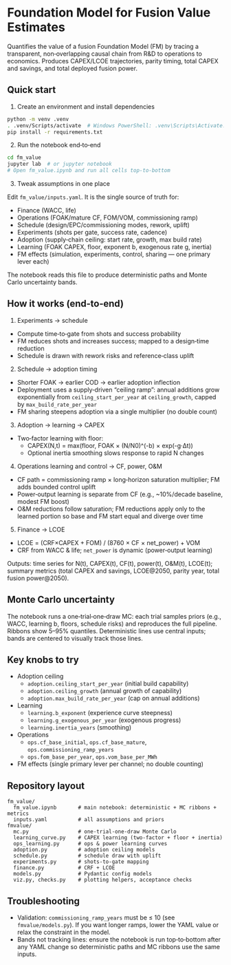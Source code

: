 # Foundation Model for Fusion Value Estimates

Quantifies the value of a fusion Foundation Model (FM) by tracing a transparent, non‑overlapping causal chain from R&D to operations to economics. Produces CAPEX/LCOE trajectories, parity timing, total CAPEX and savings, and total deployed fusion power.

## Quick start

1) Create an environment and install dependencies

```bash
python -m venv .venv
. .venv/Scripts/activate  # Windows PowerShell: .venv\Scripts\Activate.ps1
pip install -r requirements.txt
```

2) Run the notebook end‑to‑end

```bash
cd fm_value
jupyter lab  # or jupyter notebook
# Open fm_value.ipynb and run all cells top-to-bottom
```

3) Tweak assumptions in one place

Edit `fm_value/inputs.yaml`. It is the single source of truth for:
- Finance (WACC, life)
- Operations (FOAK/mature CF, FOM/VOM, commissioning ramp)
- Schedule (design/EPC/commissioning modes, rework, uplift)
- Experiments (shots per gate, success rate, cadence)
- Adoption (supply‑chain ceiling: start rate, growth, max build rate)
- Learning (FOAK CAPEX, floor, exponent b, exogenous rate g, inertia)
- FM effects (simulation, experiments, control, sharing — one primary lever each)

The notebook reads this file to produce deterministic paths and Monte Carlo uncertainty bands.

## How it works (end‑to‑end)

1) Experiments → schedule
- Compute time‑to‑gate from shots and success probability
- FM reduces shots and increases success; mapped to a design‑time reduction
- Schedule is drawn with rework risks and reference‑class uplift

2) Schedule → adoption timing
- Shorter FOAK → earlier COD → earlier adoption inflection
- Deployment uses a supply‑driven “ceiling ramp”: annual additions grow exponentially from `ceiling_start_per_year` at `ceiling_growth`, capped by `max_build_rate_per_year`
- FM sharing steepens adoption via a single multiplier (no double count)

3) Adoption → learning → CAPEX
- Two‑factor learning with floor:
  - CAPEX(N,t) = max(floor, FOAK × (N/N0)^(-b) × exp(-g·Δt))
  - Optional inertia smoothing slows response to rapid N changes

4) Operations learning and control → CF, power, O&M
- CF path = commissioning ramp × long‑horizon saturation multiplier; FM adds bounded control uplift
- Power‑output learning is separate from CF (e.g., ~10%/decade baseline, modest FM boost)
- O&M reductions follow saturation; FM reductions apply only to the learned portion so base and FM start equal and diverge over time

5) Finance → LCOE
- LCOE = (CRF×CAPEX + FOM) / (8760 × CF × net_power) + VOM
- CRF from WACC & life; `net_power` is dynamic (power‑output learning)

Outputs: time series for N(t), CAPEX(t), CF(t), power(t), O&M(t), LCOE(t); summary metrics (total CAPEX and savings, LCOE@2050, parity year, total fusion power@2050).

## Monte Carlo uncertainty

The notebook runs a one‑trial‑one‑draw MC: each trial samples priors (e.g., WACC, learning b, floors, schedule risks) and reproduces the full pipeline. Ribbons show 5–95% quantiles. Deterministic lines use central inputs; bands are centered to visually track those lines.

## Key knobs to try

- Adoption ceiling
  - `adoption.ceiling_start_per_year` (initial build capability)
  - `adoption.ceiling_growth` (annual growth of capability)
  - `adoption.max_build_rate_per_year` (cap on annual additions)
- Learning
  - `learning.b_exponent` (experience curve steepness)
  - `learning.g_exogenous_per_year` (exogenous progress)
  - `learning.inertia_years` (smoothing)
- Operations
  - `ops.cf_base_initial`, `ops.cf_base_mature`, `ops.commissioning_ramp_years`
  - `ops.fom_base_per_year`, `ops.vom_base_per_MWh`
- FM effects (single primary lever per channel; no double counting)

## Repository layout

```
fm_value/
  fm_value.ipynb       # main notebook: deterministic + MC ribbons + metrics
  inputs.yaml          # all assumptions and priors
fmvalue/
  mc.py                # one-trial-one-draw Monte Carlo
  learning_curve.py    # CAPEX learning (two-factor + floor + inertia)
  ops_learning.py      # ops & power learning curves
  adoption.py          # adoption ceiling models
  schedule.py          # schedule draw with uplift
  experiments.py       # shots-to-gate mapping
  finance.py           # CRF + LCOE
  models.py            # Pydantic config models
  viz.py, checks.py    # plotting helpers, acceptance checks
```

## Troubleshooting

- Validation: `commissioning_ramp_years` must be ≤ 10 (see `fmvalue/models.py`). If you want longer ramps, lower the YAML value or relax the constraint in the model.
- Bands not tracking lines: ensure the notebook is run top‑to‑bottom after any YAML change so deterministic paths and MC ribbons use the same inputs.
